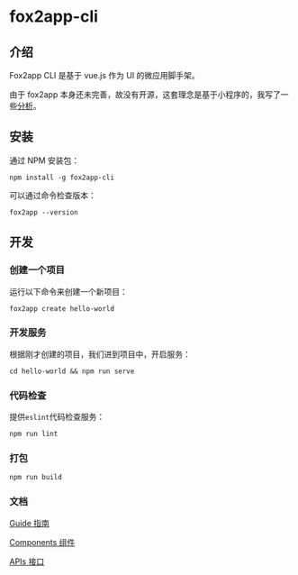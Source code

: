 # fox2app-cli

## 介绍

Fox2app CLI 是基于 vue.js 作为 UI 的微应用脚手架。

由于 fox2app 本身还未完善，故没有开源，这套理念是基于小程序的，我写了一些[分析](https://www.jianshu.com/p/4efc86fbfd9e)。

## 安装

通过 NPM 安装包：

```
npm install -g fox2app-cli
```

可以通过命令检查版本：

```
fox2app --version
```

## 开发

### 创建一个项目

运行以下命令来创建一个新项目：

```
fox2app create hello-world
```

### 开发服务

根据刚才创建的项目，我们进到项目中，开启服务：

```
cd hello-world && npm run serve
```

### 代码检查

提供`eslint`代码检查服务：

```
npm run lint
```

### 打包

```
npm run build
```

### 文档

[Guide 指南](./doc/README.md)

[Components 组件](./doc/README.COMPONENTS.md)

[APIs 接口](./doc/README.APIS.md)
